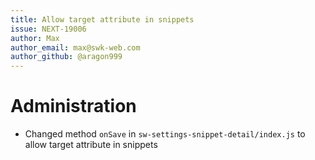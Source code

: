 ```yaml
---
title: Allow target attribute in snippets
issue: NEXT-19006 
author: Max
author_email: max@swk-web.com
author_github: @aragon999
---
```

# Administration
* Changed method `onSave` in `sw-settings-snippet-detail/index.js` to allow target attribute in snippets
